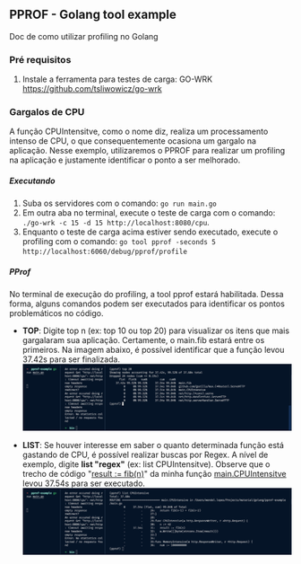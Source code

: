 ## PPROF - Golang tool example

Doc de como utilizar profiling no Golang

### Pré requisitos
1. Instale a ferramenta para testes de carga: GO-WRK 
https://github.com/tsliwowicz/go-wrk

### Gargalos de CPU

A função CPUIntensitve, como o nome diz, realiza um processamento intenso de CPU, o que consequentemente ocasiona um gargalo na aplicação. Nesse exemplo, utilizaremos o PPROF para realizar um profiling na aplicação e justamente identificar o ponto a ser melhorado.

##### Executando
1. Suba os servidores com o comando: <code>go run main.go</code>
2. Em outra aba no terminal, execute o teste de carga com o comando: <code>./go-wrk -c 15 -d 15 http://localhost:8080/cpu</code>.
3. Enquanto o teste de carga acima estiver sendo executado, execute o profiling com o comando: <code>go tool pprof -seconds 5 http://localhost:6060/debug/pprof/profile</code>

##### PProf
No terminal de execução do profiling, a tool pprof estará habilitada. Dessa forma, alguns comandos podem ser executados para identificar os pontos problemáticos no código.

* <b>TOP</b>: Digite top n (ex: top 10 ou top 20) para visualizar os itens que mais gargalaram sua aplicação. Certamente, o main.fib estará entre os primeiros. Na imagem abaixo, é possível identificar que a função levou 37.42s para ser finalizada.
![alt text](image.png)

* <b>LIST</b>: Se houver interesse em saber o quanto determinada função está gastando de CPU, é possível realizar buscas por Regex. A nível de exemplo, digite <b>list "regex"</b> (ex: list CPUIntensitve). Observe que o trecho de código "<u>result := fib(n)</u>" da minha função <u>main.CPUIntensitve</u> levou 37.54s para ser executado.
![alt text](image-2.png)

